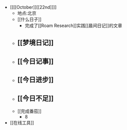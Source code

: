 - [[[[October]][[22nd]]]]
    - 地点:北京
    - [[什么日子]]
        - 完成了[[Roam Research]]实践[[晨间日记]]的文章
    - [[梦境日记]]
        - 
    - [[今日记事]]
        - 
    - [[今日进步]]
        - 
    - [[今日不足]]
        - 
    - [[完成番茄]]
        - 8
- [[在线工具]]
